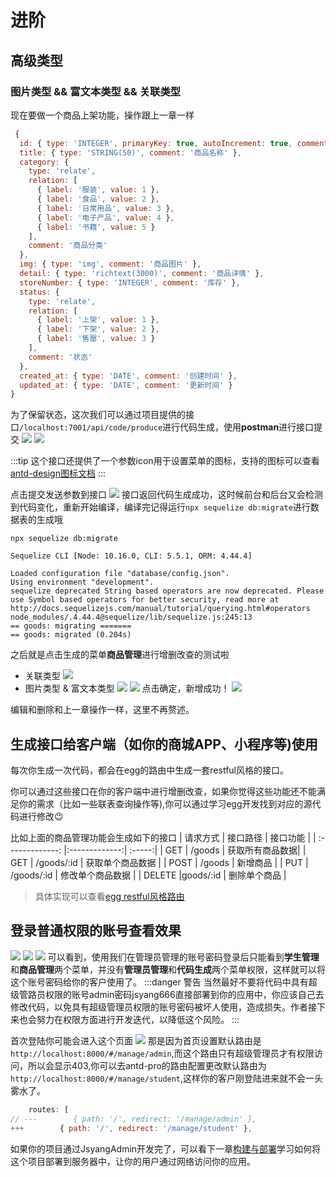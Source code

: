 # 进阶

## 高级类型
### 图片类型 && 富文本类型 && 关联类型
现在要做一个商品上架功能，操作跟上一章一样
```js
 {
  id: { type: 'INTEGER', primaryKey: true, autoIncrement: true, comment: '商品ID' },
  title: { type: 'STRING(50)', comment: '商品名称' },
  category: {
    type: 'relate',
    relation: [
      { label: '服装', value: 1 },
      { label: '食品', value: 2 },
      { label: '日常用品', value: 3 },
      { label: '电子产品', value: 4 },
      { label: '书籍', value: 5 }
    ],
    comment: '商品分类'
  },
  img: { type: 'img', comment: '商品图片' },
  detail: { type: 'richtext(3000)', comment: '商品详情' },
  storeNumber: { type: 'INTEGER', comment: '库存' },
  status: {
    type: 'relate',
    relation: [
      { label: '上架', value: 1 },
      { label: '下架', value: 2 },
      { label: '售罄', value: 3 }
    ],
    comment: '状态'
  },
  created_at: { type: 'DATE', comment: '创建时间' },
  updated_at: { type: 'DATE', comment: '更新时间' }
}
```
为了保留状态，这次我们可以通过项目提供的接口``/localhost:7001/api/code/produce``进行代码生成，使用**postman**进行接口提交
<a data-fancybox title="" href="https://cdn.jsdelivr.net/gh/jsyang666/imgbed/20200502154916.png">![](https://cdn.jsdelivr.net/gh/jsyang666/imgbed/20200502154916.png)</a>
<a data-fancybox title="" href="https://cdn.jsdelivr.net/gh/jsyang666/imgbed/20200502154945.png">![](https://cdn.jsdelivr.net/gh/jsyang666/imgbed/20200502154945.png)</a>

:::tip
这个接口还提供了一个参数icon用于设置菜单的图标，支持的图标可以查看[antd-design图标文档](https://ant.design/components/icon-cn/)
:::

点击提交发送参数到接口
<a data-fancybox title="" href="https://cdn.jsdelivr.net/gh/jsyang666/imgbed/20200502160244.png">![](https://cdn.jsdelivr.net/gh/jsyang666/imgbed/20200502160244.png)</a>
接口返回代码生成成功，这时候前台和后台又会检测到代码变化，重新开始编译，编译完记得运行``npx sequelize db:migrate``进行数据表的生成哦
```shell
npx sequelize db:migrate

Sequelize CLI [Node: 10.16.0, CLI: 5.5.1, ORM: 4.44.4]

Loaded configuration file "database/config.json".
Using environment "development".
sequelize deprecated String based operators are now deprecated. Please use Symbol based operators for better security, read more at http://docs.sequelizejs.com/manual/tutorial/querying.html#operators node_modules/.4.44.4@sequelize/lib/sequelize.js:245:13
== goods: migrating =======
== goods: migrated (0.204s)
```
之后就是点击生成的菜单**商品管理**进行增删改查的测试啦
- 关联类型
<a data-fancybox title="" href="https://cdn.jsdelivr.net/gh/jsyang666/imgbed/20200502165408.png">![](https://cdn.jsdelivr.net/gh/jsyang666/imgbed/20200502165408.png)</a>
- 图片类型 & 富文本类型
<a data-fancybox title="" href="https://cdn.jsdelivr.net/gh/jsyang666/imgbed/20200502165458.png">![](https://cdn.jsdelivr.net/gh/jsyang666/imgbed/20200502165458.png)</a>
<a data-fancybox title="" href="https://cdn.jsdelivr.net/gh/jsyang666/imgbed/20200502165627.png">![](https://cdn.jsdelivr.net/gh/jsyang666/imgbed/20200502165627.png)</a>
点击确定，新增成功！
<a data-fancybox title="" href="https://cdn.jsdelivr.net/gh/jsyang666/imgbed/20200502165848.png">![](https://cdn.jsdelivr.net/gh/jsyang666/imgbed/20200502165848.png)</a>

编辑和删除和上一章操作一样，这里不再赘述。

## 生成接口给客户端（如你的商城APP、小程序等)使用
每次你生成一次代码，都会在egg的路由中生成一套restful风格的接口。

你可以通过这些接口在你的客户端中进行增删改查，如果你觉得这些功能还不能满足你的需求（比如一些联表查询操作等),你可以通过学习egg开发找到对应的源代码进行修改😉

比如上面的商品管理功能会生成如下的接口
| 请求方式        | 接口路径          | 接口功能 |
| :-------------: |:-------------:| :-----:|
| GET   |  /goods | 获取所有商品数据|
| GET |  /goods/:id      |    获取单个商品数据 |
| POST |  /goods      |   新增商品 |
| PUT | /goods/:id      |    修改单个商品数据 |
| DELETE |goods/:id      |    删除单个商品 |

>具体实现可以查看[egg restful风格路由](https://eggjs.org/zh-cn/basics/router.html#restful-%E9%A3%8E%E6%A0%BC%E7%9A%84-url-%E5%AE%9A%E4%B9%89)

## 登录普通权限的账号查看效果
<a data-fancybox title="" href="https://cdn.jsdelivr.net/gh/jsyang666/imgbed/20200502173005.png">![](https://cdn.jsdelivr.net/gh/jsyang666/imgbed/20200502173005.png)</a>
<a data-fancybox title="" href="https://cdn.jsdelivr.net/gh/jsyang666/imgbed/20200502173114.png">![](https://cdn.jsdelivr.net/gh/jsyang666/imgbed/20200502173114.png)</a>
<a data-fancybox title="" href="https://cdn.jsdelivr.net/gh/jsyang666/imgbed/20200502173207.png">![](https://cdn.jsdelivr.net/gh/jsyang666/imgbed/20200502173207.png)</a>
可以看到，使用我们在管理员管理的账号密码登录后只能看到**学生管理**和**商品管理**两个菜单，并没有**管理员管理**和**代码生成**两个菜单权限，这样就可以将这个账号密码给你的客户使用了。
:::danger 警告
当然最好不要将代码中具有超级管路员权限的账号admin密码jsyang666直接部署到你的应用中，你应该自己去修改代码，以免具有超级管理员权限的账号密码被坏人使用，造成损失。作者接下来也会努力在权限方面进行开发迭代，以降低这个风险。
:::

首次登陆你可能会进入这个页面
<a data-fancybox title="" href="https://gitee.com/hyy930256283/imgbed/raw/master/blog/20200502175120.png">![](https://gitee.com/hyy930256283/imgbed/raw/master/blog/20200502175120.png)</a>
那是因为首页设置默认路由是``http://localhost:8000/#/manage/admin``,而这个路由只有超级管理员才有权限访问，所以会显示403,你可以去antd-pro的路由配置更改默认路由为``http://localhost:8000/#/manage/student``,这样你的客户刚登陆进来就不会一头雾水了。
```js
    routes: [
// ---        { path: '/', redirect: '/manage/admin' },
+++        { path: '/', redirect: '/manage/student' },
```


如果你的项目通过JsyangAdmin开发完了，可以看下一章[构建与部署](/build)学习如何将这个项目部署到服务器中，让你的用户通过网络访问你的应用。
